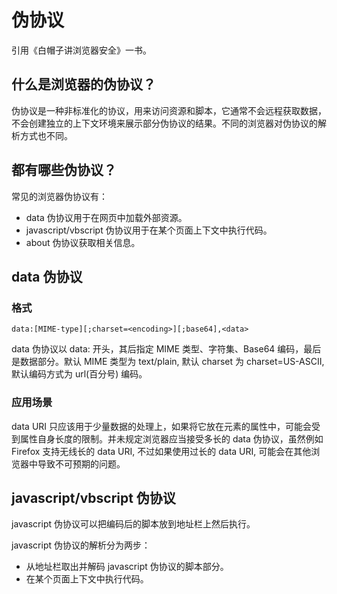 # 伪协议
引用《白帽子讲浏览器安全》一书。
## 什么是浏览器的伪协议？
伪协议是一种非标准化的协议，用来访问资源和脚本，它通常不会远程获取数据，不会创建独立的上下文环境来展示部分伪协议的结果。不同的浏览器对伪协议的解析方式也不同。
## 都有哪些伪协议？
常见的浏览器伪协议有：
- data 伪协议用于在网页中加载外部资源。
- javascript/vbscript 伪协议用于在某个页面上下文中执行代码。
- about 伪协议获取相关信息。
## data 伪协议
### 格式
~~~
data:[MIME-type][;charset=<encoding>][;base64],<data>
~~~
data 伪协议以 data: 开头，其后指定 MIME 类型、字符集、Base64 编码，最后是数据部分。默认 MIME 类型为 text/plain, 默认 charset 为 charset=US-ASCII, 默认编码方式为 url(百分号) 编码。
### 应用场景
data URI 只应该用于少量数据的处理上，如果将它放在元素的属性中，可能会受到属性自身长度的限制。并未规定浏览器应当接受多长的 data 伪协议，虽然例如 Firefox 支持无线长的 data URI, 不过如果使用过长的 data URI, 可能会在其他浏览器中导致不可预期的问题。
## javascript/vbscript 伪协议
javascript 伪协议可以把编码后的脚本放到地址栏上然后执行。

javascript 伪协议的解析分为两步：
- 从地址栏取出并解码 javascript 伪协议的脚本部分。
- 在某个页面上下文中执行代码。

